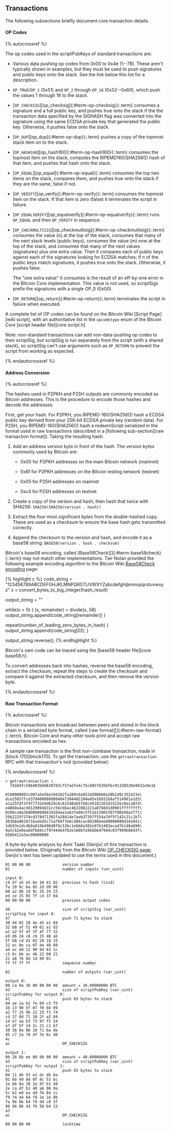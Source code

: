 ## Transactions

The following subsections briefly document core transaction details.

#### OP Codes

{% autocrossref %}

The op codes used in the scriptPubKeys of standard transactions are:

* Various data pushing op codes from 0x00 to 0x4e (1--78). These aren't
  typically shown in examples, but they must be used to push
  signatures and public keys onto the stack. See the link below this list
  for a description.

* `OP_TRUE`/`OP_1` (0x51) and `OP_2` through `OP_16` (0x52--0x60), which
  push the values 1 through 16 to the stack.

* [`OP_CHECKSIG`][op_checksig]{:#term-op-checksig}{:.term} consumes a signature and a full public key, and pushes
  true onto the stack if the the transaction data specified by the SIGHASH flag was
  converted into the signature using the same ECDSA private key that
  generated the public key.  Otherwise, it pushes false onto the stack.

* [`OP_DUP`][op_dup]{:#term-op-dup}{:.term} pushes a copy of the topmost stack item on to the stack.

* [`OP_HASH160`][op_hash160]{:#term-op-hash160}{:.term} consumes the topmost item on the stack,
  computes the RIPEMD160(SHA256()) hash of that item, and pushes that hash onto the stack.

* [`OP_EQUAL`][op_equal]{:#term-op-equal}{:.term} consumes the top two items on the stack, compares them, and
  pushes true onto the stack if they are the same, false if not.

* [`OP_VERIFY`][op_verify]{:#term-op-verify}{:.term} consumes the topmost item on the stack.
  If that item is zero (false) it terminates the script in failure.

* [`OP_EQUALVERIFY`][op_equalverify]{:#term-op-equalverify}{:.term} runs `OP_EQUAL` and then `OP_VERIFY` in sequence.

* [`OP_CHECKMULTISIG`][op_checkmultisig]{:#term-op-checkmultisig}{:.term} consumes the value (n) at the top of the stack,
  consumes that many of the next stack levels (public keys), consumes
  the value (m) now at the top of the stack, and consumes that many of
  the next values (signatures) plus one extra value. Then it compares
  each of public keys against each of the signatures looking for ECDSA
  matches; if n of the public keys match signatures, it pushes true onto the stack.
  Otherwise, it pushes false.

    The "one extra value" it consumes is the result of an off-by-one
    error in the Bitcoin Core implementation. This value is not used, so
    scriptSigs prefix the signatures with a single OP_0 (0x00).

* [`OP_RETURN`][op_return]{:#term-op-return}{:.term} terminates the script in failure when executed.

A complete list of OP codes can be found on the Bitcoin Wiki [Script
Page][wiki script], with an authoritative list in the `opcodetype` enum
of the Bitcoin Core [script header file][core script.h]

Note: non-standard transactions can add non-data-pushing op codes to
their scriptSig, but scriptSig is run separately from the script (with a
shared stack), so scriptSig can't use arguments such as `OP_RETURN` to
prevent the script from working as expected.

{% endautocrossref %}

#### Address Conversion

{% autocrossref %}

The hashes used in P2PKH and P2SH outputs are commonly encoded as Bitcoin
addresses.  This is the procedure to encode those hashes and decode the
addresses.

First, get your hash.  For P2PKH, you RIPEMD-160(SHA256()) hash a ECDSA
public key derived from your 256-bit ECDSA private key (random data).
For P2SH, you RIPEMD-160(SHA256()) hash a redeemScript serialized in the
format used in raw transactions (described in a [following
sub-section][raw transaction format]).  Taking the resulting hash:

1. Add an address version byte in front of the hash.  The version
bytes commonly used by Bitcoin are:

    * 0x00 for P2PKH addresses on the main Bitcoin network (mainnet)

    * 0x6f for P2PKH addresses on the Bitcoin testing network (testnet)

    * 0x05 for P2SH addresses on mainnet

    * 0xc4 for P2SH addresses on testnet

2. Create a copy of the version and hash; then hash that twice with SHA256: `SHA256(SHA256(version . hash))`

3. Extract the four most significant bytes from the double-hashed copy.
   These are used as a checksum to ensure the base hash gets transmitted
   correctly.

4. Append the checksum to the version and hash, and encode it as a base58
   string: <!--[-->`BASE58(version . hash . checksum)`<!--]-->
 
Bitcoin's base58 encoding, called [Base58Check][]{:#term-base58check}{:.term} may not match other implementations. Tier
Nolan provided the following example encoding algorithm to the Bitcoin
Wiki [Base58Check
encoding](https://en.bitcoin.it/wiki/Base58Check_encoding) page:

{% highlight c %}
code_string = "123456789ABCDEFGHJKLMNPQRSTUVWXYZabcdefghijkmnopqrstuvwxyz"
x = convert_bytes_to_big_integer(hash_result)

output_string = ""

while(x > 0) 
   {
       (x, remainder) = divide(x, 58)
       output_string.append(code_string[remainder])
   }

repeat(number_of_leading_zero_bytes_in_hash)
   {
   output_string.append(code_string[0]);
   }

output_string.reverse();
{% endhighlight %}

Bitcoin's own code can be traced using the [base58 header
file][core base58.h].

To convert addresses back into hashes, reverse the base58 encoding, extract
the checksum, repeat the steps to create the checksum and compare it
against the extracted checksum, and then remove the version byte.

{% endautocrossref %}

#### Raw Transaction Format

{% autocrossref %}

Bitcoin transactions are broadcast between peers and stored in the
block chain in a serialized byte format, called [raw format][]{:#term-raw-format}{:.term}. Bitcoin Core
and many other tools print and accept raw transactions encoded as hex.

A sample raw transaction is the first non-coinbase transaction, made in
[block 170][block170].  To get the transaction, use the `getrawtransaction` RPC with
that transaction's txid (provided below):

{% endautocrossref %}

~~~
> getrawtransaction \
  f4184fc596403b9d638783cf57adfe4c75c605f6356fbc91338530e9831e9e16

0100000001c997a5e56e104102fa209c6a852dd90660a20b2d9c352423e\
dce25857fcd3704000000004847304402204e45e16932b8af514961a1d3\
a1a25fdf3f4f7732e9d624c6c61548ab5fb8cd410220181522ec8eca07d\
e4860a4acdd12909d831cc56cbbac4622082221a8768d1d0901ffffffff\
0200ca9a3b00000000434104ae1a62fe09c5f51b13905f07f06b99a2f71\
59b2225f374cd378d71302fa28414e7aab37397f554a7df5f142c21c1b7\
303b8a0626f1baded5c72a704f7e6cd84cac00286bee000000004341041\
1db93e1dcdb8a016b49840f8c53bc1eb68a382e97b1482ecad7b148a690\
9a5cb2e0eaddfb84ccf9744464f82e160bfa9b8b64f9d4c03f999b8643f\
656b412a3ac00000000
~~~

A byte-by-byte analysis by Amir Taaki (Genjix) of this transaction is
provided below.  (Originally from the Bitcoin Wiki
[OP_CHECKSIG page](https://en.bitcoin.it/wiki/OP_CHECKSIG); Genjix's
text has been updated to use the terms used in this document.)

~~~
01 00 00 00              version number
01                       number of inputs (var_uint)

input 0:
c9 97 a5 e5 6e 10 41 02  previous tx hash (txid)
fa 20 9c 6a 85 2d d9 06 
60 a2 0b 2d 9c 35 24 23 
ed ce 25 85 7f cd 37 04
00 00 00 00              previous output index

48                       size of scriptSig (var_uint)
scriptSig for input 0:
47                       push 71 bytes to stack
30 44 02 20 4e 45 e1 69
32 b8 af 51 49 61 a1 d3
a1 a2 5f df 3f 4f 77 32
e9 d6 24 c6 c6 15 48 ab
5f b8 cd 41 02 20 18 15
22 ec 8e ca 07 de 48 60
a4 ac dd 12 90 9d 83 1c
c5 6c bb ac 46 22 08 22
21 a8 76 8d 1d 09 01
ff ff ff ff              sequence number

02                       number of outputs (var_uint)

output 0:
00 ca 9a 3b 00 00 00 00  amount = 10.00000000 BTC
43                       size of scriptPubKey (var_uint)
scriptPubKey for output 0:
41                       push 65 bytes to stack
04 ae 1a 62 fe 09 c5 f5 
1b 13 90 5f 07 f0 6b 99 
a2 f7 15 9b 22 25 f3 74 
cd 37 8d 71 30 2f a2 84 
14 e7 aa b3 73 97 f5 54 
a7 df 5f 14 2c 21 c1 b7 
30 3b 8a 06 26 f1 ba de 
d5 c7 2a 70 4f 7e 6c d8 
4c 
ac                       OP_CHECKSIG

output 1:
00 28 6b ee 00 00 00 00  amount = 40.00000000 BTC
43                       size of scriptPubKey (var_uint)
scriptPubKey for output 1:
41                       push 65 bytes to stack
04 11 db 93 e1 dc db 8a  
01 6b 49 84 0f 8c 53 bc 
1e b6 8a 38 2e 97 b1 48 
2e ca d7 b1 48 a6 90 9a
5c b2 e0 ea dd fb 84 cc 
f9 74 44 64 f8 2e 16 0b 
fa 9b 8b 64 f9 d4 c0 3f 
99 9b 86 43 f6 56 b4 12 
a3                       
ac                       OP_CHECKSIG

00 00 00 00              locktime
~~~

